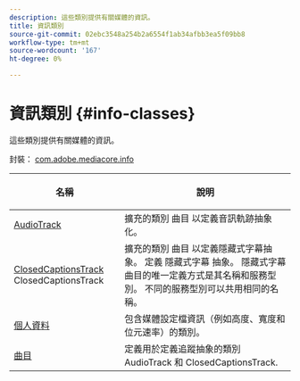 ```yaml
---
description: 這些類別提供有關媒體的資訊。
title: 資訊類別
source-git-commit: 02ebc3548a254b2a6554f1ab34afbb3ea5f09bb8
workflow-type: tm+mt
source-wordcount: '167'
ht-degree: 0%

---
```


# 資訊類別 {#info-classes}

這些類別提供有關媒體的資訊。

封裝： [com.adobe.mediacore.info](https://help.adobe.com/en_US/primetime/api/psdk/javadoc_1.4/com/adobe/mediacore/info/package-summary.html)

<table frame="all" colsep="1" rowsep="1" id="table_BC74F0C72F7C443B92C9B28750D812A6"> 
 <thead> 
  <tr rowsep="1"> 
   <th colname="1" class="entry"> <p>名稱 </p> </th> 
   <th colname="2" class="entry"> <p>說明 </p> </th> 
  </tr> 
 </thead>
 <tbody> 
  <tr rowsep="1"> 
   <td colname="1"><span class="codeph"><a href="https://help.adobe.com/en_US/primetime/api/psdk/javadoc_1.4/com/adobe/mediacore/info/AudioTrack.html" format="html" scope="external"> AudioTrack</a></span></td> 
   <td colname="2">擴充的類別 <span class="codeph"> 曲目</span> 以定義音訊軌跡抽象化。 </td> 
  </tr> 
  <tr rowsep="1"> 
   <td colname="1"><span class="codeph"><a href="https://help.adobe.com/en_US/primetime/api/psdk/javadoc_1.4/com/adobe/mediacore/info/ClosedCaptionsTrack.html" format="html" scope="external"> ClosedCaptionsTrack</a> 
   ClosedCaptionsTrack</span> </td> 
   <td colname="2">擴充的類別 <span class="codeph"> 曲目</span> 以定義隱藏式字幕抽象。 定義 <span class="codeph"> 隱藏式字幕</span> 抽象。 隱藏式字幕曲目的唯一定義方式是其名稱和服務型別。 不同的服務型別可以共用相同的名稱。</td> 
  </tr> 
  <tr rowsep="1"> 
   <td colname="1"><span class="codeph"><a href="https://help.adobe.com/en_US/primetime/api/psdk/javadoc_1.4/com/adobe/mediacore/info/Profile.html" format="html" scope="external"> 個人資料</a> </span></td> 
   <td colname="2"> 包含媒體設定檔資訊（例如高度、寬度和位元速率）的類別。 </td> 
  </tr> 
  <tr rowsep="0"> 
   <td colname="1"><span class="codeph"><a href="https://help.adobe.com/en_US/primetime/api/psdk/javadoc_1.4/com/adobe/mediacore/info/Track.html" format="html" scope="external"> 曲目</a> </span></td> 
   <td colname="2">定義用於定義追蹤抽象的類別 <span class="codeph"> AudioTrack</span> 和 <span class="codeph"> ClosedCaptionsTrack</span>. </td> 
  </tr>
 </tbody>
</table>
